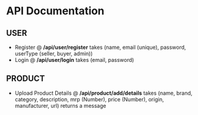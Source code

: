 # API Documentation

## USER

-   Register @ **/api/user/register** takes (name, email (unique), password, userType (seller, buyer, admin))
-   Login @ **/api/user/login** takes (email, password)

## PRODUCT

-   Upload Product Details @ **/api/product/add/details** takes (name, brand, category, description, mrp (Number), price (Number), origin, manufacturer, url) returns a message
